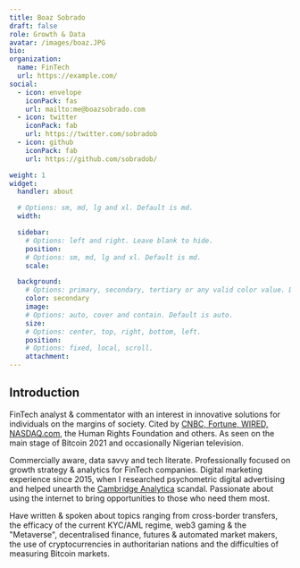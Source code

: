 ```yaml
---
title: Boaz Sobrado
draft: false
role: Growth & Data
avatar: /images/boaz.JPG
bio:
organization:
  name: FinTech
  url: https://example.com/
social:
  - icon: envelope
    iconPack: fas
    url: mailto:me@boazsobrado.com
  - icon: twitter
    iconPack: fab
    url: https://twitter.com/sobradob
  - icon: github
    iconPack: fab
    url: https://github.com/sobradob/

weight: 1
widget:
  handler: about

  # Options: sm, md, lg and xl. Default is md.
  width:

  sidebar:
    # Options: left and right. Leave blank to hide.
    position:
    # Options: sm, md, lg and xl. Default is md.
    scale:

  background:
    # Options: primary, secondary, tertiary or any valid color value. Default is primary.
    color: secondary
    image:
    # Options: auto, cover and contain. Default is auto.
    size:
    # Options: center, top, right, bottom, left.
    position:
    # Options: fixed, local, scroll.
    attachment:
---
```


## Introduction

FinTech analyst & commentator with an interest in innovative solutions for individuals on the margins of society. Cited by [CNBC, Fortune, WIRED, NASDAQ.com]((/series/media/)), the Human Rights Foundation and others. As seen on the main stage of Bitcoin 2021 and occasionally Nigerian television.

Commercially aware, data savvy and tech literate. Professionally focused on growth strategy & analytics for FinTech companies. Digital marketing experience since 2015, when I researched psychometric digital advertising and helped unearth the [Cambridge Analytica](/blog/2020/12/11/my-thoughts-on-cambridge-analytica/) scandal. Passionate about using the internet to bring opportunities to those who need them most.

Have written & spoken about topics ranging from cross-border transfers, the efficacy of the current KYC/AML regime, web3 gaming & the "Metaverse", decentralised finance, futures & automated market makers, the use of cryptocurrencies in authoritarian nations and the difficulties of measuring Bitcoin markets.
